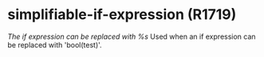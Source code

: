 # simplifiable-if-expression (R1719)

*The if expression can be replaced with %s* Used when an if expression
can be replaced with 'bool(test)'.
